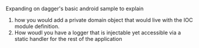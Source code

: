 Expanding on dagger's basic android sample to explain 
1) how you would add a private domain object that would live with the IOC module definition.
2) How woudl you have a logger that is injectable yet accessible via 
a static handler for the rest of the application
